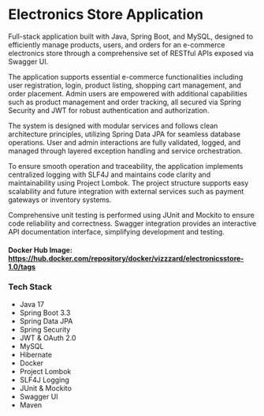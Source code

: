# Electronics Store Application
Full-stack application built with Java, Spring Boot, and MySQL, designed to efficiently manage products, users, and orders for an e-commerce electronics store through a comprehensive set of RESTful APIs exposed via Swagger UI.

The application supports essential e-commerce functionalities including user registration, login, product listing, shopping cart management, and order placement. Admin users are empowered with additional capabilities such as product management and order tracking, all secured via Spring Security and JWT for robust authentication and authorization.

The system is designed with modular services and follows clean architecture principles, utilizing Spring Data JPA for seamless database operations. User and admin interactions are fully validated, logged, and managed through layered exception handling and service orchestration.

To ensure smooth operation and traceability, the application implements centralized logging with SLF4J and maintains code clarity and maintainability using Project Lombok. The project structure supports easy scalability and future integration with external services such as payment gateways or inventory systems.

Comprehensive unit testing is performed using JUnit and Mockito to ensure code reliability and correctness. Swagger integration provides an interactive API documentation interface, simplifying development and testing.

#### Docker Hub Image: https://hub.docker.com/repository/docker/vizzzard/electronicsstore-1.0/tags

### Tech Stack

- Java 17
- Spring Boot 3.3
- Spring Data JPA
- Spring Security
- JWT & OAuth 2.0
- MySQL
- Hibernate
- Docker
- Project Lombok
- SLF4J Logging
- JUnit & Mockito
- Swagger UI
- Maven